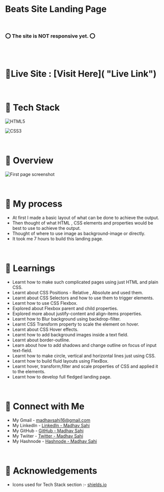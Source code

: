 # Beats Site Landing Page
<br>

### ⭕ The site is NOT responsive yet. ⭕

<br>

<br> 

# 📌Live Site : [Visit Here]( "Live Link")

<br>

# 📌 Tech Stack
![HTML5](https://img.shields.io/badge/html5-%23E34F26.svg?style=for-the-badge&logo=html5&logoColor=white)

![CSS3](https://img.shields.io/badge/css3-%231572B6.svg?style=for-the-badge&logo=css3&logoColor=white)

<br>

# 📌 Overview
![First page screenshot](./assets/Screenshot/beats-firstpage-screenshot.PNG.PNG)

<br>

# 📌 My process
- At first I made a basic layout of what can be done to achieve the output.
- Then thought of what HTML , CSS elements and properties would be best to use to achieve the output.
- Thought of where to use image as background-image or directly.
- It took me 7 hours to build this landing page.

<br>

# 📌 Learnings
- Learnt how to make such complicated pages using just HTML and plain CSS.
- Learnt about CSS Positions - Relative , Absolute and used them.
- Learnt about CSS Selectors and how to use them to trigger elements.
- Learnt how to use CSS Flexbox.
- Explored about Flexbox parent and child properties.
- Explored more about justify-content and align-items properties.
- Learnt how to Blur background using backdrop-filter.
- Learnt CSS Transform property to scale the element on hover.
- Learnt about CSS Hover effects.
- Learnt how to add background images inside a text field.
- Learnt about border-outline.
- Learn about how to add shadows and change outline on focus of input text-field.
- Learnt how to make circle, vertical and horizontal lines just using CSS.
- Learnt how to build fluid layouts using FlexBox.
- Learnt hover, transform,filter and scale properties of CSS and applied it to the elements.
- Learnt how to develop full fledged landing page.

<br>

# 📌 Connect with Me
- My Gmail - madhavsahi16@gmail.com
- My LinkedIn - [LinkedIn - Madhav Sahi](https://www.linkedin.com/in/madhav-sahi-6a2305161/ "LinkedIn")<br>
- My GitHub - [GitHub - Madhav Sahi](https://github.com/MadhavSahi "GitHub") <br>
- My Twiiter - [Twitter - Madhav Sahi](https://twitter.com/Madhavvv_ "Twitter") <br>
- My Hashnode - [Hashnode - Madhav Sahi](https://madhavsahi.hashnode.dev/ "Hashnode")

<br>

# 📌 Acknowledgements

- Icons used for Tech Stack section :- [shields.io](https://img.shields.io)



